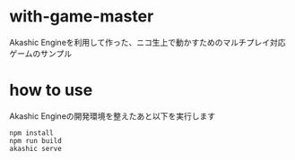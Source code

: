# with-game-master
Akashic Engineを利用して作った、ニコ生上で動かすためのマルチプレイ対応ゲームのサンプル

# how to use
Akashic Engineの開発環境を整えたあと以下を実行します

```
npm install
npm run build
akashic serve
```
